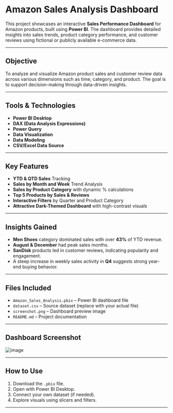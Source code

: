 # Amazon Sales Analysis Dashboard

This project showcases an interactive **Sales Performance Dashboard** for Amazon products, built using **Power BI**. The dashboard provides detailed insights into sales trends, product category performance, and customer reviews using fictional or publicly available e-commerce data.

---

## Objective

To analyze and visualize Amazon product sales and customer review data across various dimensions such as time, category, and product. The goal is to support decision-making through data-driven insights.

---

## Tools & Technologies

- **Power BI Desktop**
- **DAX (Data Analysis Expressions)**
- **Power Query**
- **Data Visualization**
- **Data Modeling**
- **CSV/Excel Data Source**

---

## Key Features

- **YTD & QTD Sales** Tracking  
- **Sales by Month and Week** Trend Analysis  
- **Sales by Product Category** with dynamic % calculations  
- **Top 5 Products by Sales & Reviews**  
- **Interactive Filters** by Quarter and Product Category  
- **Attractive Dark-Themed Dashboard** with high-contrast visuals  

---

## Insights Gained

- **Men Shoes** category dominated sales with over **43%** of YTD revenue.
- **August & December** had peak sales months.
- **SanDisk** products led in customer reviews, indicating popularity and engagement.
- A steep increase in weekly sales activity in **Q4** suggests strong year-end buying behavior.

---

## Files Included

- `Amazon_Sales_Analysis.pbix` – Power BI dashboard file
- `dataset.csv` – Source dataset (replace with your actual file)
- `screenshot.png` – Dashboard preview image
- `README.md` – Project documentation

---

## Dashboard Screenshot

![image](https://github.com/user-attachments/assets/3345e074-8f0a-4823-b1f1-a1a6f24b1ce9)

---

## How to Use

1. Download the `.pbix` file.
2. Open with Power BI Desktop.
3. Connect your own dataset (if needed).
4. Explore visuals using slicers and filters.

---




